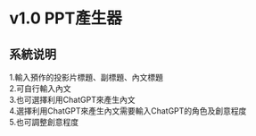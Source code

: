 <h1>v1.0 PPT產生器</h1>
<h2>系統说明</h2>
1.輸入預作的投影片標題、副標題、內文標題<br>
2.可自行輸入內文<br>
3.也可選擇利用ChatGPT來產生內文<br>
4.選擇利用ChatGPT來產生內文需要輸入ChatGPT的角色及創意程度<br>
5.也可調整創意程度
